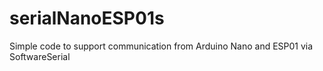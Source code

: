 # serialNanoESP01s
Simple code to support communication from Arduino Nano and ESP01 via SoftwareSerial
